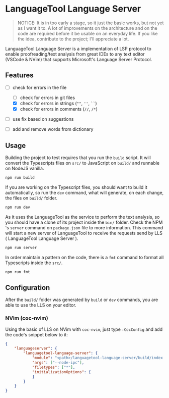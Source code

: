 # LanguageTool Language Server

> NOTICE: It is in too early a stage, so it just the basic works, but not yet as I want it to. A lot of improvements on the architecture and on the code are required before it be usable on an everyday life. If you like the idea, contribute to the project; I'll appreciate a lot.

LanguageTool Language Server is a implementation of LSP protocol to enable proofreading/text analysis from great IDEs to any text editor (VSCode & NVim) that supports Microsoft's Language Server Protocol.

## Features

- [ ] check for errors in the file
    - [ ] check for errors in git files
    - [x] check for errors in strings (`""`, `''`, ` `` `)
    - [x] check for errors in comments (`//`, `/*`)
- [ ] use fix based on suggestions
- [ ] add and remove words from dictionary


## Usage

Building the project to test requires that you run the `build` script. It will convert the Typescripts files on `src/` to JavaScript on `build/` and runnable on NodeJS vanilla.

```sh
npm run build
```

If you are working on the Typescript files, you should want to build it automatically, so run the `dev` command, what will generate, on each change, the files on `build/` folder.

```sh
npm run dev
```

As it uses the LanguageTool as the service to perform the text analysis, so you should have a clone of its project inside the `bin/` folder. Check the NPM 's `server` command on `package.json` file to more information. This command will start a new server of LanguageTool to receive the requests send by LLS ( LanguageTool Language Server ).

```sh
npm run server
```

In order maintain a pattern on the code, there is a `fmt` command to format all Typescripts inside the `src/`.

```sh
npm run fmt
```

## Configuration

After the `build/` folder was generated by `build` or `dev` commands, you are able to use the LLS on your editor.

###  NVim (coc-nvim)

Using the basic of LLS on NVim with `coc-nvim`, just type `:CocConfig` and add the code's snippet below to it:

```json
{
	"languageserver": {
		"languagetool-language-server": {
			"module": "<path>/languagetool-language-server/build/index.js",
			"args": ["--node-ipc"],
			"filetypes": ["*"],
			"initializationOptions": {
			}
		}
	}
}
```
